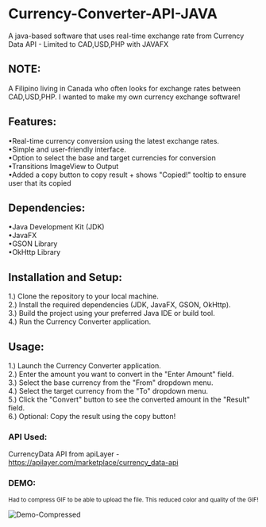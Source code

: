 # Currency-Converter-API-JAVA 
A java-based software that uses real-time exchange rate from Currency Data API - Limited to CAD,USD,PHP with JAVAFX

<h2>NOTE:</h2>
A Filipino living in Canada who often looks for exchange rates between CAD,USD,PHP. I wanted to make my own currency exchange software!

<h2>Features:</h2>

•Real-time currency conversion using the latest exchange rates.\
•Simple and user-friendly interface.\
•Option to select the base and target currencies for conversion\
•Transitions ImageView to Output\
•Added a copy button to copy result + shows "Copied!" tooltip to ensure user that its copied


<h2>Dependencies:</h2>

•Java Development Kit (JDK)\
•JavaFX\
•GSON Library\
•OkHttp Library


<h2>Installation and Setup:</h2>

1.) Clone the repository to your local machine.\
2.) Install the required dependencies (JDK, JavaFX, GSON, OkHttp).\
3.) Build the project using your preferred Java IDE or build tool.\
4.) Run the Currency Converter application.

<h2>Usage:</h2>

1.) Launch the Currency Converter application.\
2.) Enter the amount you want to convert in the "Enter Amount" field.\
3.) Select the base currency from the "From" dropdown menu.\
4.) Select the target currency from the "To" dropdown menu.\
5.) Click the "Convert" button to see the converted amount in the "Result" field.\
6.) Optional: Copy the result using the copy button!


<h3>API Used:</h3>

CurrencyData API from apiLayer - https://apilayer.com/marketplace/currency_data-api

<h3>DEMO:</h3>
<sub>Had to compress GIF to be able to upload the file. This reduced color and quality of the GIF!</sub>

![Demo-Compressed](https://github.com/HAXN24/Currency-Converter-API-JAVA/assets/119154326/16cd7460-dd14-4b93-b890-82e3358f0118)
